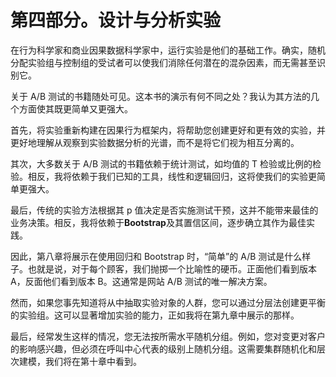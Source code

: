 # 第四部分。设计与分析实验

在行为科学家和商业因果数据科学家中，运行实验是他们的基础工作。确实，随机分配实验组与控制组的受试者可以使我们消除任何潜在的混杂因素，而无需甚至识别它。

关于 A/B 测试的书籍随处可见。这本书的演示有何不同之处？我认为其方法的几个方面使其既更简单又更强大。

首先，将实验重新构建在因果行为框架内，将帮助您创建更好和更有效的实验，并更好地理解从观察到实验数据分析的光谱，而不是将它们视为相互分离的。

其次，大多数关于 A/B 测试的书籍依赖于统计测试，如均值的 T 检验或比例的检验。相反，我将依赖于我们已知的工具，线性和逻辑回归，这将使我们的实验更简单更强大。

最后，传统的实验方法根据其 p 值决定是否实施测试干预，这并不能带来最佳的业务决策。相反，我将依赖于**Bootstrap**及其置信区间，逐步确立其作为最佳实践。

因此，第八章将展示在使用回归和 Bootstrap 时，“简单”的 A/B 测试是什么样子。也就是说，对于每个顾客，我们抛掷一个比喻性的硬币。正面他们看到版本 A，反面他们看到版本 B。这通常是网站 A/B 测试的唯一解决方案。

然而，如果您事先知道将从中抽取实验对象的人群，您可以通过分层法创建更平衡的实验组。这可以显著增加实验的能力，正如我将在第九章中展示的那样。

最后，经常发生这样的情况，您无法按所需水平随机分组。例如，您对变更对客户的影响感兴趣，但必须在呼叫中心代表的级别上随机分组。这需要集群随机化和层次建模，我们将在第十章中看到。
